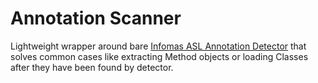 # Annotation Scanner

Lightweight wrapper around bare [Infomas ASL Annotation Detector](https://github.com/rmuller/infomas-asl) that solves
common cases like extracting Method objects or loading Classes after they have been found by detector.
